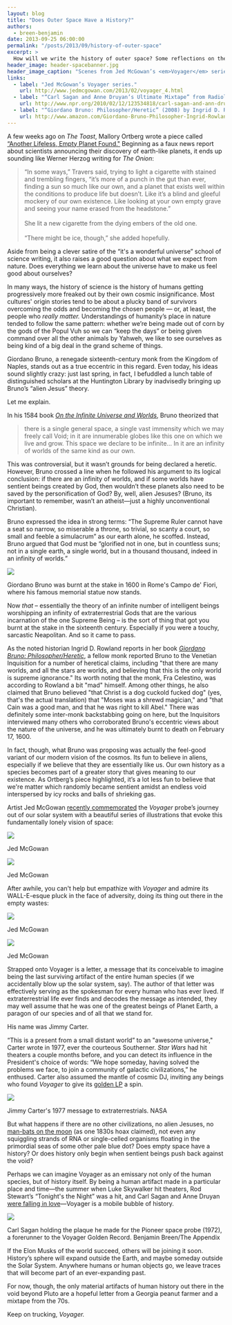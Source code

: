 ```yaml
---
layout: blog
title: "Does Outer Space Have a History?"
authors:
  - breen-benjamin
date: 2013-09-25 06:00:00
permalink: "/posts/2013/09/history-of-outer-space"
excerpt: >
  How will we write the history of outer space? Some reflections on the nature of the void from Giordano Bruno to Jimmy Carter.
header_image: header-spacebanner.jpg
header_image_caption: "Scenes from Jed McGowan’s <em>Voyager</em> series."
links: 
  - label: "Jed McGowan’s Voyager series."
    url: http://www.jedmcgowan.com/2013/02/voyager_4.html
  - label: "“Carl Sagan and Anne Druyan’s Ultimate Mixtape” from Radiolab"
    url: http://www.npr.org/2010/02/12/123534818/carl-sagan-and-ann-druyans-ultimate-mix-tape
  - label: "“Giordano Bruno: Philosopher/Heretic” (2008) by Ingrid D. Rowland"
    url: http://www.amazon.com/Giordano-Bruno-Philosopher-Ingrid-Rowland/dp/0226730247
---
```

A few weeks ago on *The Toast*, Mallory Ortberg wrote a piece called [“Another Lifeless, Empty Planet Found."]( http://the-toast.net/2013/09/03/another-lifeless-planet-found/) Beginning as a faux news report about scientists announcing their discovery of earth-like planets, it ends up sounding like Werner Herzog writing for *The Onion*:

>“In some ways,” Travers said, trying to light a cigarette with stained and trembling fingers, “it’s more of a punch in the gut than ever, finding a sun so much like our own, and a planet that exists well within the conditions to produce life but doesn’t. Like it’s a blind and gleeful mockery of our own existence. Like looking at your own empty grave and seeing your name erased from the headstone.” <br> <br>
>She lit a new cigarette from the dying embers of the old one. <br> <br>
>“There might be ice, though,” she added hopefully.

Aside from being a clever satire of the “it's a wonderful universe” school of science writing, it also raises a good question about what we expect from nature. Does everything we learn about the universe have to make us feel good about ourselves? 

In many ways, the history of science is the history of humans getting progressively more freaked out by their own cosmic insignificance. Most cultures' origin stories tend to be about a plucky band of survivors overcoming the odds and becoming the chosen people — or, at least, the people who *really matter.* Understandings of humanity’s place in nature tended to follow the same pattern: whether we’re being made out of corn by the gods of the Popul Vuh so we can “keep the days” or being given command over all the other animals by Yahweh, we like to see ourselves as being kind of a big deal in the grand scheme of things. 

Giordano Bruno, a renegade sixteenth-century monk from the Kingdom of Naples, stands out as a true eccentric in this regard. Even today, his ideas sound slightly crazy: just last spring, in fact, I befuddled a lunch table of distinguished scholars at the Huntington Library by inadvisedly bringing up Bruno’s “alien Jesus” theory. 

Let me explain. 

In his 1584 book [*On the Infinite Universe and Worlds*](http://www.positiveatheism.org/hist/brunoiuw0.htm), Bruno theorized that

>there is a single general space, a single vast immensity which we may freely call Void; in it are innumerable globes like this one on which we live and grow. This space we declare to be infinite… In it are an infinity of worlds of the same kind as our own.

This was controversial, but it wasn’t grounds for being declared a heretic. However, Bruno crossed a line when he followed his argument to its logical conclusion: if there are an infinity of worlds, and if some worlds have sentient beings created by God, then wouldn’t these planets also need to be saved by the personification of God? By, well, alien Jesuses? (Bruno, its important to remember, wasn’t an atheist—just a highly unconventional Christian). 

Bruno expressed the idea in strong terms: “The Supreme Ruler cannot have a seat so narrow, so miserable a throne, so trivial, so scanty a court, so small and feeble a simulacrum” as our earth alone, he scoffed. Instead, Bruno argued that God must be “glorified not in one, but in countless suns; not in a single earth, a single world, but in a thousand thousand, indeed in an infinity of worlds.”

<div class="inline-image">
    <a rel="lightbox" href="http://s3.amazonaws.com/appendixjournal-images/images/attachments/000/000/754/large/bruno.jpg?1379964623"><img src="http://s3.amazonaws.com/appendixjournal-images/images/attachments/000/000/754/medium/bruno.jpg?1379964623" /></a>
    <p class="caption">Giordano Bruno was burnt at the stake in 1600 in Rome's Campo de' Fiori, where his famous memorial statue now stands.
        <span class="credit">
</span>
    </p>
</div>

Now *that* – essentially the theory of an infinite number of intelligent beings worshipping an infinity of extraterrestrial Gods that are the various incarnation of the one Supreme Being – is the sort of thing that got you burnt at the stake in the sixteenth century. Especially if you were a touchy, sarcastic Neapolitan. And so it came to pass.

As the noted historian Ingrid D. Rowland reports in her book [*Giordano Bruno: Philosopher/Heretic*](http://www.amazon.com/Giordano-Bruno-Philosopher-Ingrid-Rowland/dp/0226730247), a fellow monk reported Bruno to the Venetian Inquisition for a number of heretical claims, including "that there are many worlds, and all the stars are worlds, and believing that this is the only world is supreme ignorance." Its worth noting that the monk, Fra Celestino, was according to Rowland a bit "mad" himself. Among other things, he also claimed that Bruno believed "that Christ is a dog cuckold fucked dog" (yes, that's the actual translation) that "Moses was a shrewd magician," and "that Cain was a good man, and that he was right to kill Abel." There was definitely some inter-monk backstabbing going on here, but the Inquisitors interviewed many others who corroborated Bruno's eccentric views about the nature of the universe, and he was ultimately burnt to death on February 17, 1600.

In fact, though, what Bruno was proposing was actually the feel-good variant of our modern vision of the cosmos. Its fun to believe in aliens, especially if we believe that they are essentially like us. Our own history as a species becomes part of a greater story that gives meaning to our existence. As Ortberg’s piece highlighted, it’s a lot less fun to believe that we're matter which randomly became sentient amidst an endless void interspersed by icy rocks and balls of shrieking gas. 

Artist Jed McGowan [recently commemorated](http://www.jedmcgowan.com/2013/02/voyager_4.html) the *Voyager* probe’s journey out of our solar system with a beautiful series of illustrations that evoke this fundamentally lonely vision of space:

<div class="inline-image">
    <a rel="lightbox" href="http://s3.amazonaws.com/appendixjournal-images/images/attachments/000/000/755/large/voyager_comic_12.jpg?1379966387"><img src="http://s3.amazonaws.com/appendixjournal-images/images/attachments/000/000/755/medium/voyager_comic_12.jpg?1379966387" /></a>
    <p class="caption">
        <span class="credit">Jed McGowan
</span>
    </p>
</div>

<div class="inline-image">
    <a rel="lightbox" href="http://s3.amazonaws.com/appendixjournal-images/images/attachments/000/000/756/large/voyager_comic_19.jpg?1379966457"><img src=" http://s3.amazonaws.com/appendixjournal-images/images/attachments/000/000/756/medium/voyager_comic_19.jpg?1379966457" /></a>
    <p class="caption">
        <span class="credit">Jed McGowan
</span>
    </p>
</div>

After awhile, you can't help but empathize with *Voyager* and admire its WALL-E-esque pluck in the face of adversity, doing its thing out there in the empty wastes:

<div class="inline-image">
    <a rel="lightbox" href="http://s3.amazonaws.com/appendixjournal-images/images/attachments/000/000/757/large/voyager_comic_30.jpg?1379966567"><img src="http://s3.amazonaws.com/appendixjournal-images/images/attachments/000/000/757/medium/voyager_comic_30.jpg?1379966567" /></a>
    <p class="caption">
        <span class="credit">Jed McGowan
</span>
    </p>
</div>

<div class="inline-image">
    <a rel="lightbox" href="http://s3.amazonaws.com/appendixjournal-images/images/attachments/000/000/758/large/voyager_comic_32.jpg?1379966601"><img src="http://s3.amazonaws.com/appendixjournal-images/images/attachments/000/000/758/medium/voyager_comic_32.jpg?1379966601" /></a>
    <p class="caption">
        <span class="credit">Jed McGowan
</span>
    </p>
</div>

 
Strapped onto Voyager is a letter, a message that its conceivable to imagine being the last surviving artifact of the entire human species (if we accidentally blow up the solar system, say). The author of that letter was effectively serving as the spokesman for every human who has ever lived. If extraterrestrial life ever finds and decodes the message as intended, they may well assume that he was one of the greatest beings of Planet Earth, a paragon of our species and of all that we stand for. 

His name was Jimmy Carter. 

“This is a present from a small distant world” to an "awesome universe," Carter wrote in 1977, ever the courteous Southerner. *Star Wars* had hit theaters a couple months before, and you can detect its influence in the President's choice of words: “We hope someday, having solved the problems we face, to join a community of galactic civilizations,” he enthused. Carter also assumed the mantle of cosmic DJ, inviting any beings who found *Voyager* to give its [golden LP](https://en.wikipedia.org/wiki/Voyager_Golden_Record) a spin.

<div class="inline-image">
    <a rel="lightbox" href="http://s3.amazonaws.com/appendixjournal-images/images/attachments/000/000/759/large/cater_voyager.jpg?1379967713"><img src="http://s3.amazonaws.com/appendixjournal-images/images/attachments/000/000/759/medium/cater_voyager.jpg?1379967713" /></a>
    <p class="caption">Jimmy Carter's 1977 message to extraterrestrials.
        <span class="credit">NASA
</span>
    </p>
</div>

But what happens if there are no other civilizations, no alien Jesuses, no [man-bats on the moon](http://theappendix.net/issues/2013/4/death-of-a-sailor-a-novel-history-of-murder-in-1830s-new-york) (as one 1830s hoax claimed), not even any squiggling strands of RNA or single-celled organisms floating in the primordial seas of some other pale blue dot? Does empty space have a history? Or does history only begin when sentient beings push back against the void?

Perhaps we can imagine Voyager as an emissary not only of the human species, but of history itself. By being a human artifact made in a particular place and time—the summer when Luke Skywalker hit theaters, Rod Stewart’s “Tonight's the Night” was a hit, and Carl Sagan and Anne Druyan [were falling in love](http://www.npr.org/2010/02/12/123534818/carl-sagan-and-ann-druyans-ultimate-mix-tape)—Voyager is a mobile bubble of history. 

<div class="inline-image">
    <a rel="lightbox" href="http://s3.amazonaws.com/appendixjournal-images/images/attachments/000/000/785/large/sagan1.jpg?1384032473"><img src="http://s3.amazonaws.com/appendixjournal-images/images/attachments/000/000/785/medium/sagan1.jpg?1384032473" /></a>
    <p class="caption">Carl Sagan holding the plaque he made for the Pioneer space probe (1972), a forerunner to the Voyager Golden Record.
        <span class="credit"> Benjamin Breen/The Appendix
</span>
    </p>
</div>

If the Elon Musks of the world succeed, others will be joining it soon. History’s sphere will expand outside the Earth, and maybe someday outside the Solar System. Anywhere humans or human objects go, we leave traces that will become part of an ever-expanding past. 

For now, though, the only material artifacts of human history out there in the void beyond Pluto are a hopeful letter from a Georgia peanut farmer and a mixtape from the 70s. 

Keep on trucking, *Voyager.*